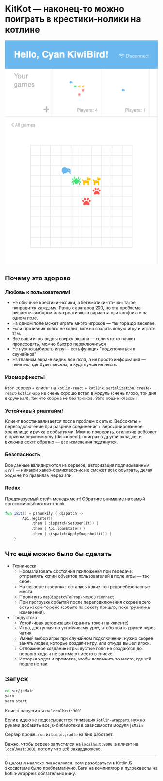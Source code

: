 # KitKot — наконец-то можно поиграть в крестики-нолики на котлине

![Game screen](./media/game-screen.png)

## Почему это здорово

### Любовь к пользователям!

- Не обычные крестики-нолики, а бегемотики-птички: такое понравится каждому. Разных аватаров 200, но эта проблема решается выбором альтернативного варианта при конфликте на одном поле. 
- На одном поле может играть много игроков — так гораздо веселее.
- Если противник долго не ходит, можно создать новую игру и играть там.
- Все ваши игры видны сверху экрана — если что-то начнет происходить, можно быстро переключиться
- Не нужно выбирать игру — есть функция "подключиться к случайной"
- На главном экране видны все поля, а не просто информация — понятно, где будет весело, а куда лучше не лезть. 

### Изоморфность!

`Ktor`-сервер + клиент на `kotlin-react` + `kotlinx.serialization`. `create-react-kotlin-app` не очень хорошо встал в модуль (очень плохо, три дня вкручивал), так что сборка не без трюков. Зато общие классы! 

### Устойчивый риалтайм!

Клиент восстанавливается после проблем с сетью. Вебсокеты + переподключение при разрыве соединения + версионированное хранилище и ручка с событиями. Можно проверить, отключив вебсокет в правом верхнем углу (disconnect), поиграв в другой вкладке, и включив сокет обратно — все изменения подтянутся. 

### Безопасность

Все данные валидируются на сервере, авторизация подписыванным JWT — никакой хакер-семиклассник не сможет всех обыграть, делая ходы не по правилам через апи.

### Redux

Предсказуемый стейт-менеджмент! Обратите внимание на самый эргономичный котлин-thunk: 

```kotlin
fun init() = pThunkify { dispatch ->
        Api.register()
            .then { dispatch(SetUser(it)) }
            .then { Api.loadState() }
            .then { dispatch(ApplySnapshot(it)) }
    }
```

## Что ещё можно было бы сделать

- Технически
    - Нормализовать состояния приложения при передаче: отправлять копии объектов пользователей в поле игры — так себе.
    - На сервере наверняка остались какие-то тредонебезопасные места
    - Прокинуть `mapDispatchToProps` через `rConnect`
    - При прогрузке событий после переподключения скорее всего есть какой-то рейс (событе по сокету пришло, пока грузились изменения).
- Продуктово
    - Устойчивая авторизация (хранить токен на клиенте) 
    - Игра, доступная по устойчивому урлу, чтобы звать друзей через чатик
    - Умный выбор игры при случайном подключении: нужно скорее занять людей, которые создали игру, или откуда вышел игрок.
    - Отложенное создание игры: пустые поля не создаются до первого хода и не занимают место в списке.
    - История ходов и промотка, чтобы вспомнить то место, где всё пошло не так.
    
## Запуск

```sh
cd src/jsMain
yarn
yarn start
```

Клиент запустится на `localhost:3000`

Если в идею не подсасываестся типизация `kotlin-wrappers`, нужно руками добавить все js-библиотеки в зависимости модуля `jsMain` 

Сервер проще: `run` из `build.gradle` на вид работает. 

Важно, чтобы сервер запустился на `localhost:8080`, а клиент на `localhost:3000`, потому что всё захардкожено.

---

В целом я неплохо повеселился, хотя разобраться в KotlinJS экосистеме было проблематично. Баги на компилятор и пулреквесты на kotlin-wrappers обязательно кину. 
